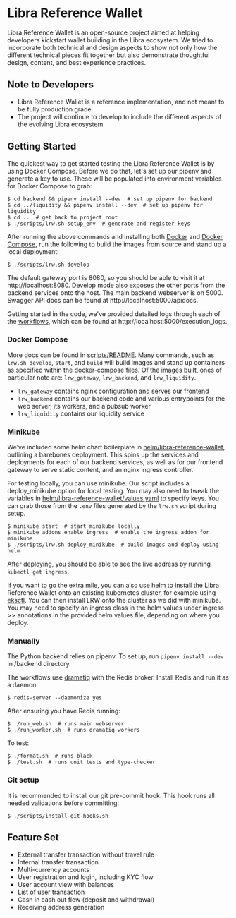 # Libra Reference Wallet

Libra Reference Wallet is an open-source project aimed at helping developers kickstart wallet building in the Libra ecosystem. 
We tried to incorporate both technical and design aspects to show not only how the different technical pieces fit together 
but also demonstrate thoughtful design, content, and best experience practices.


## Note to Developers
* Libra Reference Wallet is a reference implementation, and not meant to be fully production grade. 
* The project will continue to develop to include the different aspects of the evolving Libra ecosystem.   


## Getting Started

The quickest way to get started testing the Libra Reference Wallet is by using Docker Compose. Before we do that, let's set up our pipenv and generate a key to use. These will be populated into environment variables for Docker Compose to grab:

    $ cd backend && pipenv install --dev  # set up pipenv for backend
    $ cd ../liquidity && pipenv install --dev  # set up pipenv for liquidity
    $ cd ..  # get back to project root
    $ ./scripts/lrw.sh setup_env  # generate and register keys

After running the above commands and installing both [Docker](https://docs.docker.com/get-docker/) and [Docker Compose](https://docs.docker.com/compose/), run the following to build the images from source and stand up a local deployment:

    $ ./scripts/lrw.sh develop

The default gateway port is 8080, so you should be able to visit it at http://localhost:8080. Develop mode also exposes the other ports from the backend services onto the host. The main backend webserver is on 5000. Swagger API docs can be found at http://localhost:5000/apidocs.

Getting started in the code, we've provided detailed logs through each of the [workflows](wallet/background_tasks), which can be found at http://localhost:5000/execution_logs.

### Docker Compose

More docs can be found in [scripts/README](../scripts/README.md). Many commands, such as `lrw.sh develop`, `start`, and `build` will build images and stand up containers as specified within the docker-compose files. Of the images built, ones of particular note are: `lrw_gateway`, `lrw_backend`, and `lrw_liquidity`.
* `lrw_gateway` contains nginx configuration and serves our frontend
* `lrw_backend` contains our backend code and various entrypoints for the web server, its workers, and a pubsub worker
* `lrw_liquidity` contains our liquidity service

### Minikube

We’ve included some helm chart boilerplate in [helm/libra-reference-wallet](../helm/libra-reference-wallet), outlining a barebones deployment. This spins up the services and deployments for each of our backend services, as well as for our frontend gateway to serve static content, and an nginx ingress controller.

For testing locally, you can use minikube. Our script includes a deploy_minikube option for local testing. You may also need to tweak the variables in [helm/libra-reference-wallet/values.yaml](helm/libra-reference-wallet/values.yaml) to specify keys. You can grab those from the `.env` files generated by the `lrw.sh` script during setup.

    $ minikube start  # start minikube locally
    $ minikube addons enable ingress  # enable the ingress addon for minikube
    $ ./scripts/lrw.sh deploy_minikube  # build images and deploy using helm

After deploying, you should be able to see the live address by running `kubectl get ingress`.

If you want to go the extra mile, you can also use helm to install the Libra Reference Wallet onto an existing kubernetes cluster, for example using [eksctl](https://eksctl.io/). You can then install LRW onto the cluster as we did with minikube. You may need to specify an ingress class in the helm values under ingress >> annotations in the provided helm values file, depending on where you deploy.

### Manually

The Python backend relies on pipenv. To set up, run `pipenv install --dev` in /backend directory. 

The workflows use [dramatiq](https://dramatiq.io/) with the Redis broker. Install Redis and run it as a daemon:

    $ redis-server --daemonize yes

After ensuring you have Redis running:

    $ ./run_web.sh  # runs main webserver
    $ ./run_worker.sh  # runs dramatiq workers

To test:

    $ ./format.sh  # runs black
    $ ./test.sh  # runs unit tests and type-checker

### Git setup

It is recommended to install our git pre-commit hook. This hook runs all needed validations before committing:

    $ ./scripts/install-git-hooks.sh

## Feature Set
* External transfer transaction without travel rule
* Internal transfer transaction
* Multi-currency accounts
* User registration and login, including KYC flow
* User account view with balances
* List of user transaction
* Cash in cash out flow (deposit and withdrawal)
* Receiving address generation 
